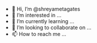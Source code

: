 - 👋 Hi, I’m @shreyametagates
- 👀 I’m interested in ...
- 🌱 I’m currently learning ...
- 💞️ I’m looking to collaborate on ...
- 📫 How to reach me ...

<!---
shreyametagates/shreyametagates is a ✨ special ✨ repository because its `README.md` (this file) appears on your GitHub profile.
You can click the Preview link to take a look at your changes.
--->
